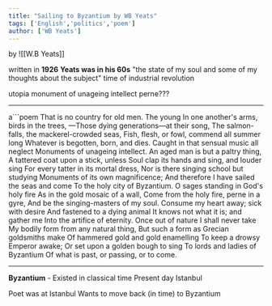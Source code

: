 ```yaml
---
title: "Sailing to Byzantium by WB Yeats"
tags: ['English','politics','poem']
author: ['WB Yeats']
---
```


by ![[W.B Yeats]]


written in **1926** 
**Yeats was in his 60s**
"the state of my soul and some of my thoughts about the subject"
time of industrial revolution

utopia 
monument of unageing intellect
perne???

---
a```poem
That is no country for old men. The young
In one another's arms, birds in the trees,
—Those dying generations—at their song,
The salmon-falls, the mackerel-crowded seas,
Fish, flesh, or fowl, commend all summer long
Whatever is begotten, born, and dies.
Caught in that sensual music all neglect
Monuments of unageing intellect.
An aged man is but a paltry thing,
A tattered coat upon a stick, unless
Soul clap its hands and sing, and louder sing
For every tatter in its mortal dress,
Nor is there singing school but studying
Monuments of its own magnificence;
And therefore I have sailed the seas and come
To the holy city of Byzantium.
O sages standing in God's holy fire
As in the gold mosaic of a wall,
Come from the holy fire, perne in a gyre,
And be the singing-masters of my soul.
Consume my heart away; sick with desire
And fastened to a dying animal
It knows not what it is; and gather me
Into the artifice of eternity.
Once out of nature I shall never take
My bodily form from any natural thing,
But such a form as Grecian goldsmiths make
Of hammered gold and gold enamelling
To keep a drowsy Emperor awake;
Or set upon a golden bough to sing
To lords and ladies of Byzantium
Of what is past, or passing, or to come.

---
**Byzantium** - Existed in classical time
Present day Istanbul

Poet was at Istanbul 
Wants to move back (in time) to Byzantium 


